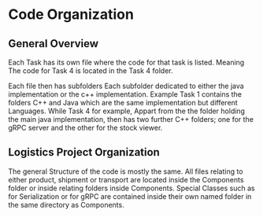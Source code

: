 # Code Organization

## General Overview

Each Task has its own file where the code for that task is listed. Meaning The code for Task 4 is located in the Task 4 folder.

Each file then has subfolders Each subfolder dedicated to either the java implementation or the c++ implementation. Example Task 1 contains the folders C++ and Java which are the same implementation but different Languages. While Task 4 for example, Appart from the the folder holding the main java implementation, then has two further C++ folders; one for the gRPC server and the other for the stock viewer.

## Logistics Project Organization

The general Structure of the code is mostly the same. All files relating to either product, shipment or transport are located inside the Components folder or inside relating folders inside Components. Special Classes such as for Serialization or for gRPC are contained inside their own named folder in the same directory as Components.
